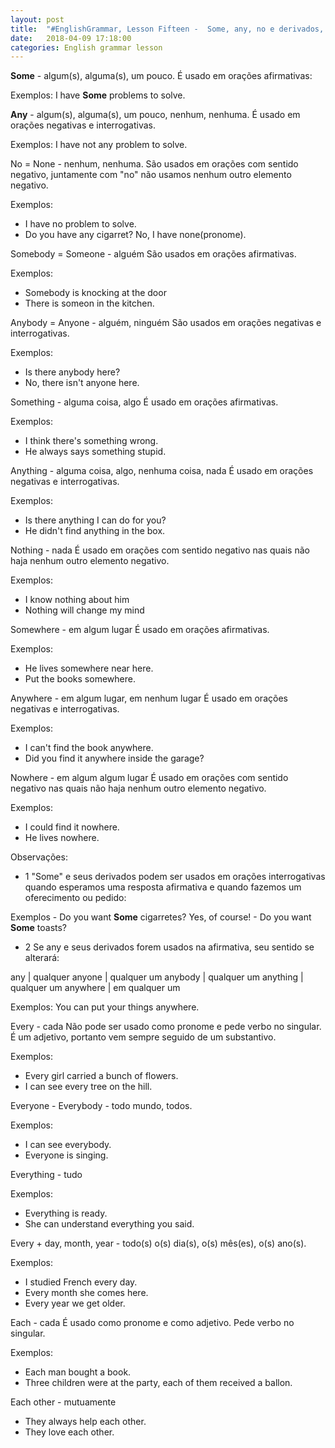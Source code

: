 ```yaml
---
layout: post
title:  "#EnglishGrammar, Lesson Fifteen -  Some, any, no e derivados, every, each e derivados"
date:   2018-04-09 17:18:00
categories: English grammar lesson
---
```


 **Some** - algum(s), alguma(s), um pouco.
É usado em orações afirmativas:

Exemplos: I have **Some** problems to solve.

 **Any** - algum(s), alguma(s), um pouco, nenhum, nenhuma.
É usado em orações negativas e interrogativas.

Exemplos: I have not any problem to solve.

No = None - nenhum, nenhuma.
São usados em orações com sentido negativo, juntamente com "no" não usamos nenhum outro elemento negativo.

Exemplos:

 - I have no problem to solve.
 - Do you have any cigarret? No, I have none(pronome).

Somebody = Someone - alguém
São usados em orações afirmativas.

Exemplos:

 - Somebody is knocking at the door
 - There is someon in the kitchen.

 Anybody = Anyone - alguém, ninguém
 São usados em orações negativas e interrogativas.

 Exemplos:

  - Is there anybody here?
  - No, there isn't anyone here.

Something - alguma coisa, algo
É usado em orações afirmativas.

Exemplos:

 - I think there's something wrong.
 - He always says something stupid.

Anything - alguma coisa, algo, nenhuma coisa, nada
É usado em orações negativas e interrogativas.

Exemplos: 

 - Is there anything I can do for you?
 - He didn't find anything in the box.

Nothing - nada
É usado em orações com sentido negativo nas quais não haja nenhum outro elemento negativo.

Exemplos:

 - I know nothing about him
 - Nothing will change my mind

Somewhere - em algum lugar
É usado em orações afirmativas.

Exemplos:

 - He lives somewhere near here.
 - Put the books somewhere.

Anywhere  - em algum lugar, em nenhum lugar
É usado em orações negativas e interrogativas.

Exemplos:

 - I can't find the book anywhere.
 - Did you find it anywhere inside the garage?

Nowhere - em algum algum lugar 
É usado em orações com sentido negativo nas quais não haja nenhum outro elemento negativo.

Exemplos:

 - I could find it nowhere.
 - He lives nowhere.

Observações:

 - 1 "Some" e seus derivados podem ser usados em orações interrogativas quando esperamos uma resposta afirmativa e quando fazemos um oferecimento ou pedido:

 Exemplos
 	- Do you want **Some** cigarretes? Yes, of course!
 	- Do you want **Some** toasts?

 - 2 Se any e seus derivados forem usados na afirmativa, seu sentido se alterará:

any | qualquer
anyone | qualquer um
anybody | qualquer um
anything | qualquer um
anywhere | em qualquer um

Exemplos: You can put your things anywhere.

Every - cada
Não pode ser usado como pronome e pede verbo no singular. É um adjetivo, portanto vem sempre seguido de um substantivo.

Exemplos:

 - Every girl carried a bunch of flowers.
 - I can see every tree on the hill.

Everyone - Everybody - todo mundo, todos.

Exemplos:

 - I can see everybody.
 - Everyone is singing.

Everything - tudo

Exemplos:

 - Everything is ready.
 - She can understand everything you said.

Every + day, month, year - todo(s) o(s) dia(s), o(s) mês(es), o(s) ano(s).

Exemplos:

 - I studied French every day.
 - Every month she comes here.
 - Every year we get older.

Each - cada
É usado como pronome e como adjetivo. Pede verbo no singular.

Exemplos:

 - Each man bought a book.
 - Three children were at the party, each of them received a ballon.

Each other - mutuamente

 - They always help each other.
 - They love each other.